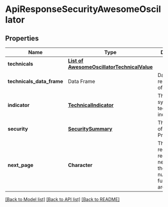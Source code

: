 # ApiResponseSecurityAwesomeOscillator

[//]: # (CLASS:IntrinioSDK::ApiResponseSecurityAwesomeOscillator)

[//]: # (KIND:object)

## Properties

[//]: # (START_DEFINITION)

Name | Type | Description
------------ | ------------- | -------------
**technicals** | [**List of AwesomeOscillatorTechnicalValue**](AwesomeOscillatorTechnicalValue.md) |  &nbsp;
**technicals_data_frame** | Data Frame | Data frame representation of technicals
**indicator** | [**TechnicalIndicator**](TechnicalIndicator.md) | The name and symbol of the technical indicator &nbsp;
**security** | [**SecuritySummary**](SecuritySummary.md) | The Security of the Stock Price &nbsp;
**next_page** | **Character** | The token required to request the next page of the data. If null, no further results are available. &nbsp;

[//]: # (END_DEFINITION)


[//]: # (CONTAINED_CLASS:IntrinioSDK::AwesomeOscillatorTechnicalValue)


[//]: # (CONTAINED_CLASS:IntrinioSDK::TechnicalIndicator)


[//]: # (CONTAINED_CLASS:IntrinioSDK::SecuritySummary)


[[Back to Model list]](../README.md#documentation-for-models) [[Back to API list]](../README.md#documentation-for-api-endpoints) [[Back to README]](../README.md)


